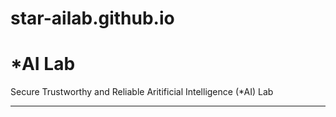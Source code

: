 # star-ailab.github.io
# *AI Lab

Secure Trustworthy and Reliable Aritificial Intelligence (*AI) Lab

----

